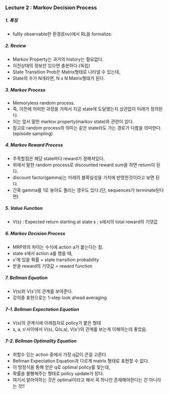 ### Lecture 2 : Markov Decision Process

##### 1. 특징
- fullly observable한 환경(Env)에서 RL을 formalize.

##### 2. Review
- Markov Property는 과거의 history는 필요없다.
- 이전상태의 정보만 있으면 충분하다.(독립)
- State Transition Prob은 Matrix형태로 나타낼 수 있는데,
- State의 수가 N개라면, N x N Matrix형태가 된다.

##### 3. Markov Process
- Memoryless random process.
- 즉, 이전에 어떠한 과정을 거쳐서 지금 state에 도달했는지 상관없이 미래가 정의된다.
- 이는 앞서 말한 markov property(markov state)와 관련이 있다.
- 참고로 random process의 의미는 같은 state라도 가는 경로가 다름을 의미한다.(episode sampling)

##### 4. Markov Reward Process
- 주목할점은 해당 state마다 reward가 정해져있다.
- 위에서 말한 random process로 discounted reward sum을 하면 return이 된다.
- discount factor(gamma)는 미래의 불확실성을 가치에 반영한것이라고 보면 된다.
- 간혹 gamma를 1로 놓아도 풀리는 경우도 있다.(단, sequences가 terminate된다면)

##### 5. Value Function
- V(s) : Expected return starting at state s ; s에서의 total reward의 기댓값

##### 6. Markov Decision Process
- MRP와의 차이는 수식에 action a가 붙는다는 점.
- state s에서 action a를 했을 때, 
- s'에 있을 확률 = state transition probability
- 받을 reward의 기댓값 = reward function

##### 7. Bellman Equation
- V(s)와 V(s')의 관계를 보여준다.
- 강의중 표현으로는 1-step look ahead averaging

##### 7-1. Bellman Expectation Equation
- V(s)의 관계식에 아래첨자로 policy가 붙은 형태
- s, a, s'사이에서 V(s), Q(s,a), V(s')의 관계를 보는게 이해하는데 좋았음.

##### 7-2. Bellman Optimality Equation
- 취할수 있는 action 중에서 가장 q값이 큰걸 고른다.
- Bellman Expectation Equation과 다르게 matrix 형태로 표현할 수 없다.
- 이 방정식을 통해 얻은 q로 optimal policy를 찾는데,
- 확률을 몰빵해주는 형태로 policy update가 된다.
- 여기서 알아야하는 것은 optimal이라고 해서 꼭 하나만 존재해야한다는 건 아니라는 것!!
